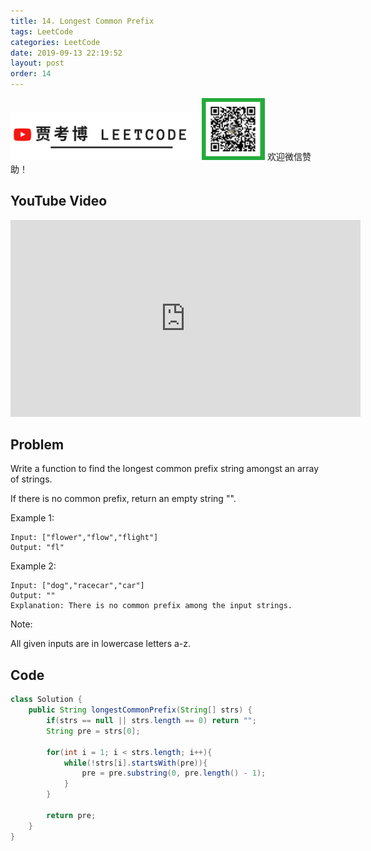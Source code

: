 ```yaml
---
title: 14. Longest Common Prefix
tags: LeetCode
categories: LeetCode
date: 2019-09-13 22:19:52
layout: post
order: 14
---
```


<img src="./assets/youtube.png" alt="drawing" width="60%"/>

<img src="./assets/wx.jpg" alt="drawing" width="20%"/>
欢迎微信赞助！

## YouTube Video

<iframe width="560" height="315" src="https://www.youtube.com/embed/gvDxumXJGxY" frameborder="0" allow="accelerometer; autoplay; encrypted-media; gyroscope; picture-in-picture" allowfullscreen></iframe>

## Problem

Write a function to find the longest common prefix string amongst an array of strings.

If there is no common prefix, return an empty string "".

Example 1:

```
Input: ["flower","flow","flight"]
Output: "fl"
```

Example 2:

```
Input: ["dog","racecar","car"]
Output: ""
Explanation: There is no common prefix among the input strings.
```

Note:

All given inputs are in lowercase letters a-z.

## Code

```java
class Solution {
    public String longestCommonPrefix(String[] strs) {
        if(strs == null || strs.length == 0) return "";
        String pre = strs[0];

        for(int i = 1; i < strs.length; i++){
            while(!strs[i].startsWith(pre)){
                pre = pre.substring(0, pre.length() - 1);
            }
        }

        return pre;
    }
}
```
